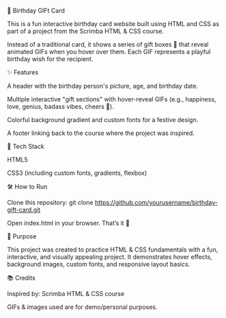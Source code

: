 🎉 Birthday GIFt Card

This is a fun interactive birthday card website built using HTML and CSS as part of a project from the Scrimba HTML & CSS course.

Instead of a traditional card, it shows a series of gift boxes 🎁 that reveal animated GIFs when you hover over them. Each GIF represents a playful birthday wish for the recipient.

✨ Features

A header with the birthday person's picture, age, and birthday date.

Multiple interactive "gift sections" with hover-reveal GIFs (e.g., happiness, love, genius, badass vibes, cheers 🥂).

Colorful background gradient and custom fonts for a festive design.

A footer linking back to the course where the project was inspired.

🚀 Tech Stack

HTML5

CSS3 (including custom fonts, gradients, flexbox)

🛠️ How to Run

Clone this repository:
git clone https://github.com/yourusername/birthday-gift-card.git

Open index.html in your browser. That’s it 🎉

🎯 Purpose

This project was created to practice HTML & CSS fundamentals with a fun, interactive, and visually appealing project.
It demonstrates hover effects, background images, custom fonts, and responsive layout basics.

📚 Credits

Inspired by: Scrimba HTML & CSS course

GIFs & images used are for demo/personal purposes.
